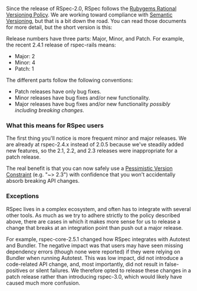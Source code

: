 Since the release of RSpec-2.0, RSpec follows the [Rubygems Rational Versioning
Policy](http://docs.rubygems.org/read/chapter/7). We are working toward
compliance with [Semantic Versioning](http://semver.org/), but that is a bit
down the road. You can read those documents for more detail, but the short
version is this:

Release numbers have three parts: Major, Minor, and Patch. For example, the
recent 2.4.1 release of rspec-rails means:

* Major: 2
* Minor: 4
* Patch: 1

The different parts follow the following conventions:

* Patch releases have only bug fixes.
* Minor releases have bug fixes and/or new functionality.
* Major releases have bug fixes and/or new functionality _possibly including breaking changes_.

### What this means for RSpec users

The first thing you'll notice is more frequent minor and major releases. We are
already at rspec-2.4.x instead of 2.0.5 because we've steadily added new
features, so the 2.1, 2.2, and 2.3 releases were inappropriate for a patch
release.

The real benefit is that you can now safely use a [Pessimistic Version
Constraint](http://docs.rubygems.org/read/chapter/16#page74) (e.g. "~> 2.3")
with confidence that you won't accidentally absorb breaking API changes.

### Exceptions

RSpec lives in a complex ecosystem, and often has to integrate with several
other tools. As much as we try to adhere strictly to the policy described
above, there are cases in which it makes more sense for us to release a change
that breaks at an integration point than push out a major release.

For example, rspec-core-2.5.1 changed how RSpec integrates with Autotest and
Bundler. The negative impact was that users may have seen missing dependency
errors (though none were reported) if they were relying on Bundler when running
Autotest. This was low impact, did not introduce a code-related API change,
and, most importantly, did not result in false-positives or silent failures. We
therefore opted to release these changes in a patch release rather than
introducing rspec-3.0, which would likely have caused much more confusion.
